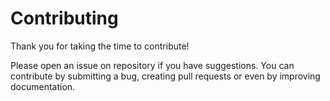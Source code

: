 # Contributing

Thank you for taking the time to contribute!

Please open an issue on repository if you have suggestions. You can contribute by submitting a bug, creating pull requests or even by improving documentation.